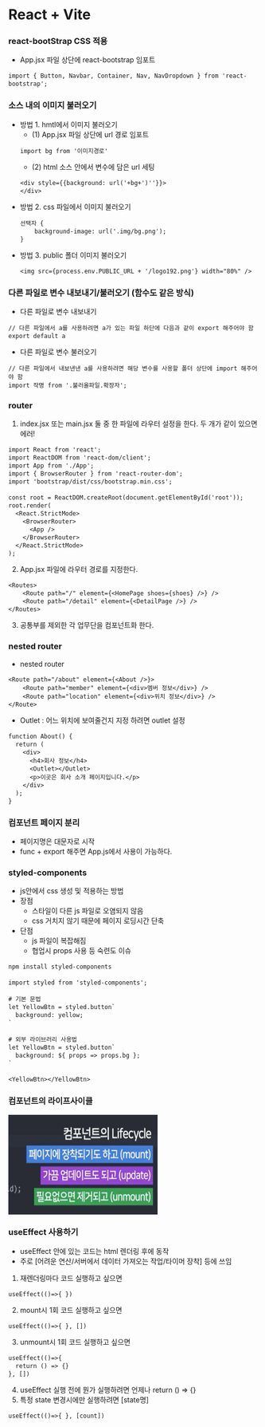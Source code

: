# React + Vite

### react-bootStrap CSS 적용 
- App.jsx 파일 상단에 react-bootstrap 임포트 
```
import { Button, Navbar, Container, Nav, NavDropdown } from 'react-bootstrap';
```

### 소스 내의 이미지 불러오기 

- 방법 1. hmtl에서 이미지 불러오기 
    - (1) App.jsx 파일 상단에 url 경로 임포트   
    ```
    import bg from '이미지경로'
    ```
    - (2) html 소스 안에서 변수에 담은 url 세팅
    ```
    <div style={{background: url('+bg+')''}}>
    </div>
    ```
- 방법 2. css 파일에서 이미지 불러오기 
    ```
    선택자 {
        background-image: url('.img/bg.png');    
    }
    ```
- 방법 3. public 폴더 이미지 불러오기 
    ```
    <img src={process.env.PUBLIC_URL + '/logo192.png'} width="80%" />
    ```


### 다른 파일로 변수 내보내기/불러오기 (함수도 같은 방식)
- 다른 파일로 변수 내보내기 
```
// 다른 파일에서 a를 사용하려면 a가 있는 파일 하단에 다음과 같이 export 해주어야 함 
export default a
```
- 다른 파일로 변수 불러오기 
```
// 다른 파일에서 내보낸낸 a를 사용하려면 해당 변수를 사용할 폴더 상단에 import 해주어야 함 
import 작명 from '.불러올파일.확장자';
```

### router 
1. index.jsx 또는 main.jsx 둘 중 한 파일에 라우터 설정을 한다. 두 개가 같이 있으면 에러!
```
import React from 'react';
import ReactDOM from 'react-dom/client';
import App from './App';
import { BrowserRouter } from 'react-router-dom';
import 'bootstrap/dist/css/bootstrap.min.css';

const root = ReactDOM.createRoot(document.getElementById('root'));
root.render(
  <React.StrictMode>
    <BrowserRouter>
      <App />
    </BrowserRouter>
  </React.StrictMode>
);

```
2. App.jsx 파일에 라우터 경로를 지정한다. 
```
<Routes>
    <Route path="/" element={<HomePage shoes={shoes} />} />
    <Route path="/detail" element={<DetailPage />} />
</Routes>
```
3. 공통부를 제외한 각 업무단을 컴포넌트화 한다. 

### nested router
- nested router
```
<Route path="/about" element={<About />}>
    <Route path="member" element={<div>멤버 정보</div>} />
    <Route path="location" element={<div>위치 정보</div>} />
</Route>
```
- Outlet : 어느 위치에 보여줄건지 지정 하려면 outlet 설정 
```
function About() {
  return (
    <div>
      <h4>회사 정보</h4>
      <Outlet></Outlet>
      <p>이곳은 회사 소개 페이지입니다.</p>
    </div>
  );
}
```

### 컴포넌트 페이지 분리 
- 페이지명은 대문자로 시작 
- func + export 해주면 App.js에서 사용이 가능하다. 


### styled-components 
- js안에서 css 생성 및 적용하는 방법
- 장점 
  - 스타일이 다른 js 파일로 오염되지 않음 
  - css 거치지 않기 때문에 페이지 로딩시간 단축
- 단점 
  - js 파일이 복잡해짐 
  - 협업시 props 사용 등 숙련도 이슈 
```
npm install styled-components

import styled from 'styled-components';

# 기본 문법
let YellowBtn = styled.button`
  background: yellow;       
`

# 외부 라이브러리 사용법 
let YellowBtn = styled.button`
  background: ${ props => props.bg };       
`

<YellowBtn></YellowBtn>
```

### 컴포넌트의 라이프사이클
<div style="display:flex; gap: 10px">
  <img src="image.png" width="300" height="200"/>
</div>

### useEffect 사용하기 
- useEffect 안에 있는 코드는 html 렌더링 후에 동작
- 주로 [어려운 연산/서버에서 데이터 가져오는 작업/타이머 장착] 등에 쓰임 
1. 재렌더링마다 코드 실행하고 싶으면 
```
useEffect(()=>{ })
```
2. mount시 1회 코드 실행하고 싶으면 
```
useEffect(()=>{ }, [])
```
3. unmount시 1회 코드 실행하고 싶으면 
```
useEffect(()=>{ 
  return () => {}
}, [])
```
4. useEffect 실행 전에 뭔가 실행하려면 언제나 return () => {}
5. 특정 state 변경시에만 실행하려면 [state명]
```
useEffect(()=>{ }, [count])
```